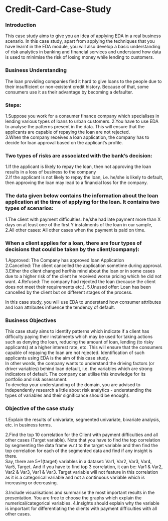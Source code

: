 # Credit-Card-Case-Study
### Introduction 
This case study aims to give you an idea of applying EDA in a real business scenario. In this case study, apart from applying the techniques that you have learnt in the EDA module, you will also develop a basic understanding of risk analytics in banking and financial services and understand how data is used to minimise the risk of losing money while lending to customers.    

### Business Understanding 
The loan providing companies find it hard to give loans to the people due to their insufficient or non-existent credit history. 
Because of that, some consumers use it as their advantage by becoming a defaulter. 
### Steps:
1.Suppose you work for a consumer finance company which specialises in lending various types of loans to urban customers. 
2.You have to use EDA to analyse the patterns present in the data. This will ensure that the applicants are capable of repaying the loan are not rejected.    
3.When the company receives a loan application, the company has to decide for loan approval based on the applicant’s profile. 

### Two types of risks are associated with the bank’s decision:  
1.If the applicant is likely to repay the loan, then not approving the loan results in a loss of business to the company  
2.If the applicant is not likely to repay the loan, i.e. he/she is likely to default, then approving the loan may lead to a financial loss for the company.     

### The data given below contains the information about the loan application at the time of applying for the loan. It contains two types of scenarios:  
1.The client with payment difficulties: he/she had late payment more than X days on at least one of the first Y instalments of the loan in our sample,  
2.All other cases: All other cases when the payment is paid on time.        

### When a client applies for a loan, there are four types of decisions that could be taken by the client/company):  
1.Approved: The Company has approved loan Application  
2.Cancelled: The client cancelled the application sometime during approval. 
3.Either the client changed her/his mind about the loan or in some cases due to a higher risk of the client he received worse pricing which he did not want. 
4.Refused: The company had rejected the loan (because the client does not meet their requirements etc.). 
5.Unused offer:  Loan has been cancelled by the client but on different stages of the process.  

In this case study, you will use EDA to understand how consumer attributes and loan attributes influence the tendency of default.        

### Business Objectives
This case study aims to identify patterns which indicate if a client has difficulty paying their instalments which may be used for taking actions such as denying the loan, reducing the amount of loan, lending (to risky applicants) at a higher interest rate, etc. 
This will ensure that the consumers capable of repaying the loan are not rejected.
Identification of such applicants using EDA is the aim of this case study.    
In other words, the company wants to understand the driving factors (or driver variables) behind loan default, i.e. the variables which are strong indicators of default.  The company can utilise this knowledge for its portfolio and risk assessment.  
To develop your understanding of the domain, you are advised to independently research a little about risk analytics - understanding the types of variables and their significance should be enough).

### Objective of the case study
1.Explain the results of univariate, segmented univariate, bivariate analysis, etc. in business terms.

2.Find the top 10 correlation for the Client with payment difficulties and all other cases (Target variable). 
  Note that you have to find the top correlation by segmenting the data frame w.r.t to the target variable and then find the top correlation for each of the segmented data and     find if any insight is there.  
  Say, there are 5+1(target) variables in a dataset: Var1, Var2, Var3, Var4, Var5, Target. And if you have to find top 3 correlation, it can be: Var1 & Var2, Var2 & Var3, Var1 &   Var3. 
  Target variable will not feature in this correlation as it is a categorical variable and not a continuous variable which is increasing or decreasing.  

3.Include visualisations and summarise the most important results in the presentation. You are free to choose the graphs which explain the numerical/categorical variables. 4.Insights should explain why the variable is important for differentiating the clients with payment difficulties with all other cases. 
